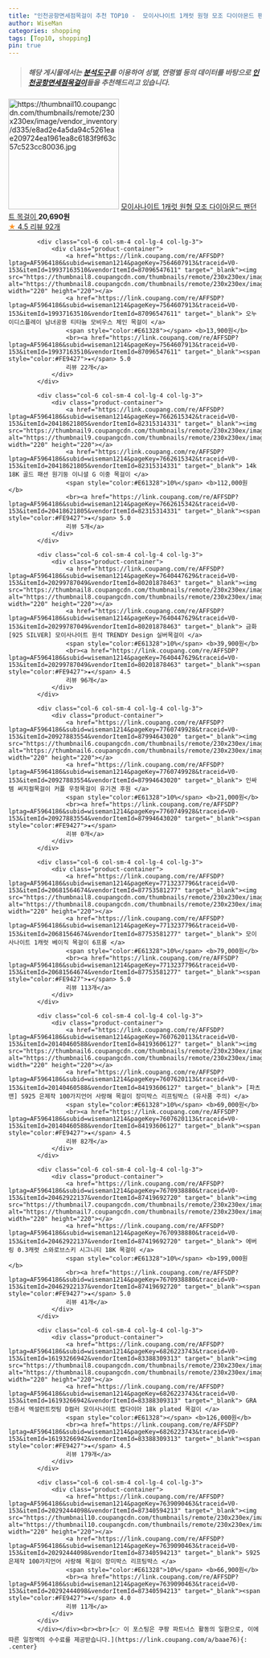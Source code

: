 ```yaml
---
title: "인천공항면세점목걸이 추천 TOP10 -  모이사나이트 1캐럿 원형 모조 다이아몬드 팬던트 목걸이 "
author: WiseMan
categories: shopping
tags: [Top10, shopping]
pin: true
---
```


> ##### 해당 게시물에서는 [**분석도구**](https://itemscout.io/)를 이용하여 **성별**, **연령별** 등의 데이터를 바탕으로 [**인천공항면세점목걸이**](https://link.coupang.com/a/baae76)들을 추천해드리고 있습니다.
<div class="container"><div class="row">
            <div class="col-6 col-sm-4 col-lg-4 col-lg-3">
                <div class="product-container">
                    <a href="https://link.coupang.com/re/AFFSDP?lptag=AF5964186&subid=wiseman1214&pageKey=7180396903&traceid=V0-153&itemId=18108590315&vendorItemId=85260347289" target="_blank"><img src="https://thumbnail10.coupangcdn.com/thumbnails/remote/230x230ex/image/vendor_inventory/d335/e8ad2e4a5da94c5261eae209724ea1961ea8c6183f9f63c57c523cc80036.jpg" alt="https://thumbnail10.coupangcdn.com/thumbnails/remote/230x230ex/image/vendor_inventory/d335/e8ad2e4a5da94c5261eae209724ea1961ea8c6183f9f63c57c523cc80036.jpg" width="220" height="220"></a>
                    <a href="https://link.coupang.com/re/AFFSDP?lptag=AF5964186&subid=wiseman1214&pageKey=7180396903&traceid=V0-153&itemId=18108590315&vendorItemId=85260347289" target="_blank"> 모이사나이트 1캐럿 원형 모조 다이아몬드 팬던트 목걸이 </a>
                    <span style="color:#E61328"></span> <b>20,690원</b>
                    <br><a href="https://link.coupang.com/re/AFFSDP?lptag=AF5964186&subid=wiseman1214&pageKey=7180396903&traceid=V0-153&itemId=18108590315&vendorItemId=85260347289" target="_blank"><span style="color:#FE9427">★</span> 4.5
                    리뷰 92개</a>
                </div>
            </div>
            
            <div class="col-6 col-sm-4 col-lg-4 col-lg-3">
                <div class="product-container">
                    <a href="https://link.coupang.com/re/AFFSDP?lptag=AF5964186&subid=wiseman1214&pageKey=7564607913&traceid=V0-153&itemId=19937163510&vendorItemId=87096547611" target="_blank"><img src="https://thumbnail8.coupangcdn.com/thumbnails/remote/230x230ex/image/vendor_inventory/5cb7/e3a668e7c61187fd7c1dfc1c34517ffa0e399d63cefd6d4a9f780e8a26e8.jpg" alt="https://thumbnail8.coupangcdn.com/thumbnails/remote/230x230ex/image/vendor_inventory/5cb7/e3a668e7c61187fd7c1dfc1c34517ffa0e399d63cefd6d4a9f780e8a26e8.jpg" width="220" height="220"></a>
                    <a href="https://link.coupang.com/re/AFFSDP?lptag=AF5964186&subid=wiseman1214&pageKey=7564607913&traceid=V0-153&itemId=19937163510&vendorItemId=87096547611" target="_blank"> 오누이디스플레이 남녀공용 티타늄 모비우스 체인 목걸이 </a>
                    <span style="color:#E61328"></span> <b>13,900원</b>
                    <br><a href="https://link.coupang.com/re/AFFSDP?lptag=AF5964186&subid=wiseman1214&pageKey=7564607913&traceid=V0-153&itemId=19937163510&vendorItemId=87096547611" target="_blank"><span style="color:#FE9427">★</span> 5.0
                    리뷰 22개</a>
                </div>
            </div>
            
            <div class="col-6 col-sm-4 col-lg-4 col-lg-3">
                <div class="product-container">
                    <a href="https://link.coupang.com/re/AFFSDP?lptag=AF5964186&subid=wiseman1214&pageKey=7662615342&traceid=V0-153&itemId=20418621805&vendorItemId=82315314331" target="_blank"><img src="https://thumbnail9.coupangcdn.com/thumbnails/remote/230x230ex/image/vendor_inventory/c639/0a102829d19745171feb7b2fe9ec16a078d0f7754a1e449eb8371588073f.jpg" alt="https://thumbnail9.coupangcdn.com/thumbnails/remote/230x230ex/image/vendor_inventory/c639/0a102829d19745171feb7b2fe9ec16a078d0f7754a1e449eb8371588073f.jpg" width="220" height="220"></a>
                    <a href="https://link.coupang.com/re/AFFSDP?lptag=AF5964186&subid=wiseman1214&pageKey=7662615342&traceid=V0-153&itemId=20418621805&vendorItemId=82315314331" target="_blank"> 14k 18K 골드 패션 원기둥 이니셜 G 이중 목걸이 </a>
                    <span style="color:#E61328">10%</span> <b>112,000원</b>
                    <br><a href="https://link.coupang.com/re/AFFSDP?lptag=AF5964186&subid=wiseman1214&pageKey=7662615342&traceid=V0-153&itemId=20418621805&vendorItemId=82315314331" target="_blank"><span style="color:#FE9427">★</span> 5.0
                    리뷰 5개</a>
                </div>
            </div>
            
            <div class="col-6 col-sm-4 col-lg-4 col-lg-3">
                <div class="product-container">
                    <a href="https://link.coupang.com/re/AFFSDP?lptag=AF5964186&subid=wiseman1214&pageKey=7640447629&traceid=V0-153&itemId=20299787049&vendorItemId=80201878463" target="_blank"><img src="https://thumbnail8.coupangcdn.com/thumbnails/remote/230x230ex/image/vendor_inventory/890d/1dabb9107d1a28429992d51d904b885b582461ec63df597da84dfdbc8b8a.png" alt="https://thumbnail8.coupangcdn.com/thumbnails/remote/230x230ex/image/vendor_inventory/890d/1dabb9107d1a28429992d51d904b885b582461ec63df597da84dfdbc8b8a.png" width="220" height="220"></a>
                    <a href="https://link.coupang.com/re/AFFSDP?lptag=AF5964186&subid=wiseman1214&pageKey=7640447629&traceid=V0-153&itemId=20299787049&vendorItemId=80201878463" target="_blank"> 금화 [925 SILVER] 모이사나이트 원석 TRENDY Design 실버목걸이 </a>
                    <span style="color:#E61328">10%</span> <b>39,900원</b>
                    <br><a href="https://link.coupang.com/re/AFFSDP?lptag=AF5964186&subid=wiseman1214&pageKey=7640447629&traceid=V0-153&itemId=20299787049&vendorItemId=80201878463" target="_blank"><span style="color:#FE9427">★</span> 4.5
                    리뷰 96개</a>
                </div>
            </div>
            
            <div class="col-6 col-sm-4 col-lg-4 col-lg-3">
                <div class="product-container">
                    <a href="https://link.coupang.com/re/AFFSDP?lptag=AF5964186&subid=wiseman1214&pageKey=7760749928&traceid=V0-153&itemId=20927883554&vendorItemId=87994643020" target="_blank"><img src="https://thumbnail6.coupangcdn.com/thumbnails/remote/230x230ex/image/vendor_inventory/af33/040766a4faffb3852029516b5ac3132ec2ca620cffdb4c79dee0a792c20c.jpg" alt="https://thumbnail6.coupangcdn.com/thumbnails/remote/230x230ex/image/vendor_inventory/af33/040766a4faffb3852029516b5ac3132ec2ca620cffdb4c79dee0a792c20c.jpg" width="220" height="220"></a>
                    <a href="https://link.coupang.com/re/AFFSDP?lptag=AF5964186&subid=wiseman1214&pageKey=7760749928&traceid=V0-153&itemId=20927883554&vendorItemId=87994643020" target="_blank"> 인싸템 써지컬목걸이 커플 우정목걸이 유기견 후원 </a>
                    <span style="color:#E61328">10%</span> <b>21,000원</b>
                    <br><a href="https://link.coupang.com/re/AFFSDP?lptag=AF5964186&subid=wiseman1214&pageKey=7760749928&traceid=V0-153&itemId=20927883554&vendorItemId=87994643020" target="_blank"><span style="color:#FE9427">★</span> 
                    리뷰 0개</a>
                </div>
            </div>
            
            <div class="col-6 col-sm-4 col-lg-4 col-lg-3">
                <div class="product-container">
                    <a href="https://link.coupang.com/re/AFFSDP?lptag=AF5964186&subid=wiseman1214&pageKey=7713237796&traceid=V0-153&itemId=20681564674&vendorItemId=87753581277" target="_blank"><img src="https://thumbnail8.coupangcdn.com/thumbnails/remote/230x230ex/image/vendor_inventory/03b1/9e9c54b359fedb184cf45f5fced2217599c521bc1bd4e69a85f6f9376737.jpg" alt="https://thumbnail8.coupangcdn.com/thumbnails/remote/230x230ex/image/vendor_inventory/03b1/9e9c54b359fedb184cf45f5fced2217599c521bc1bd4e69a85f6f9376737.jpg" width="220" height="220"></a>
                    <a href="https://link.coupang.com/re/AFFSDP?lptag=AF5964186&subid=wiseman1214&pageKey=7713237796&traceid=V0-153&itemId=20681564674&vendorItemId=87753581277" target="_blank"> 모이사나이트 1캐럿 베이직 목걸이 6프롱 </a>
                    <span style="color:#E61328">10%</span> <b>79,000원</b>
                    <br><a href="https://link.coupang.com/re/AFFSDP?lptag=AF5964186&subid=wiseman1214&pageKey=7713237796&traceid=V0-153&itemId=20681564674&vendorItemId=87753581277" target="_blank"><span style="color:#FE9427">★</span> 5.0
                    리뷰 113개</a>
                </div>
            </div>
            
            <div class="col-6 col-sm-4 col-lg-4 col-lg-3">
                <div class="product-container">
                    <a href="https://link.coupang.com/re/AFFSDP?lptag=AF5964186&subid=wiseman1214&pageKey=7607620113&traceid=V0-153&itemId=20140460588&vendorItemId=84193606127" target="_blank"><img src="https://thumbnail6.coupangcdn.com/thumbnails/remote/230x230ex/image/vendor_inventory/500d/cf838d749ef71c6474344c086b628c82b9968f766327d83c49799e08d1bb.PNG" alt="https://thumbnail6.coupangcdn.com/thumbnails/remote/230x230ex/image/vendor_inventory/500d/cf838d749ef71c6474344c086b628c82b9968f766327d83c49799e08d1bb.PNG" width="220" height="220"></a>
                    <a href="https://link.coupang.com/re/AFFSDP?lptag=AF5964186&subid=wiseman1214&pageKey=7607620113&traceid=V0-153&itemId=20140460588&vendorItemId=84193606127" target="_blank"> [파츠맨] S925 은제작 100가지언어 사랑해 목걸이 장미박스 리프팅박스 (유사품 주의) </a>
                    <span style="color:#E61328">10%</span> <b>69,000원</b>
                    <br><a href="https://link.coupang.com/re/AFFSDP?lptag=AF5964186&subid=wiseman1214&pageKey=7607620113&traceid=V0-153&itemId=20140460588&vendorItemId=84193606127" target="_blank"><span style="color:#FE9427">★</span> 4.5
                    리뷰 82개</a>
                </div>
            </div>
            
            <div class="col-6 col-sm-4 col-lg-4 col-lg-3">
                <div class="product-container">
                    <a href="https://link.coupang.com/re/AFFSDP?lptag=AF5964186&subid=wiseman1214&pageKey=7670938880&traceid=V0-153&itemId=20462922137&vendorItemId=87419692720" target="_blank"><img src="https://thumbnail7.coupangcdn.com/thumbnails/remote/230x230ex/image/vendor_inventory/b10e/fc3734945f92c4f165d91df25437404a43a1c2461412d4b18019f3e7760e.jpg" alt="https://thumbnail7.coupangcdn.com/thumbnails/remote/230x230ex/image/vendor_inventory/b10e/fc3734945f92c4f165d91df25437404a43a1c2461412d4b18019f3e7760e.jpg" width="220" height="220"></a>
                    <a href="https://link.coupang.com/re/AFFSDP?lptag=AF5964186&subid=wiseman1214&pageKey=7670938880&traceid=V0-153&itemId=20462922137&vendorItemId=87419692720" target="_blank"> 에버링 0.3캐럿 스와로브스키 시그니티 18K 목걸이 </a>
                    <span style="color:#E61328">10%</span> <b>199,000원</b>
                    <br><a href="https://link.coupang.com/re/AFFSDP?lptag=AF5964186&subid=wiseman1214&pageKey=7670938880&traceid=V0-153&itemId=20462922137&vendorItemId=87419692720" target="_blank"><span style="color:#FE9427">★</span> 5.0
                    리뷰 41개</a>
                </div>
            </div>
            
            <div class="col-6 col-sm-4 col-lg-4 col-lg-3">
                <div class="product-container">
                    <a href="https://link.coupang.com/re/AFFSDP?lptag=AF5964186&subid=wiseman1214&pageKey=6826223743&traceid=V0-153&itemId=16193266942&vendorItemId=83388309313" target="_blank"><img src="https://thumbnail8.coupangcdn.com/thumbnails/remote/230x230ex/image/vendor_inventory/dd7a/0e8a1789cf9e54f9a83134b35c3cb7ba7adf7881d37e0c551fb9c78e7274.jpg" alt="https://thumbnail8.coupangcdn.com/thumbnails/remote/230x230ex/image/vendor_inventory/dd7a/0e8a1789cf9e54f9a83134b35c3cb7ba7adf7881d37e0c551fb9c78e7274.jpg" width="220" height="220"></a>
                    <a href="https://link.coupang.com/re/AFFSDP?lptag=AF5964186&subid=wiseman1214&pageKey=6826223743&traceid=V0-153&itemId=16193266942&vendorItemId=83388309313" target="_blank"> GRA인증서 엑설런트컷팅 D컬러 모이사나이트 랩다이아 18k plated 목걸이 </a>
                    <span style="color:#E61328"></span> <b>126,000원</b>
                    <br><a href="https://link.coupang.com/re/AFFSDP?lptag=AF5964186&subid=wiseman1214&pageKey=6826223743&traceid=V0-153&itemId=16193266942&vendorItemId=83388309313" target="_blank"><span style="color:#FE9427">★</span> 4.5
                    리뷰 179개</a>
                </div>
            </div>
            
            <div class="col-6 col-sm-4 col-lg-4 col-lg-3">
                <div class="product-container">
                    <a href="https://link.coupang.com/re/AFFSDP?lptag=AF5964186&subid=wiseman1214&pageKey=7639090463&traceid=V0-153&itemId=20292444098&vendorItemId=87340594213" target="_blank"><img src="https://thumbnail10.coupangcdn.com/thumbnails/remote/230x230ex/image/vendor_inventory/c7d3/ab339f0eb229720cbf48de6c72b8b29dd2f75f1c364271943883c8f2046c.jpg" alt="https://thumbnail10.coupangcdn.com/thumbnails/remote/230x230ex/image/vendor_inventory/c7d3/ab339f0eb229720cbf48de6c72b8b29dd2f75f1c364271943883c8f2046c.jpg" width="220" height="220"></a>
                    <a href="https://link.coupang.com/re/AFFSDP?lptag=AF5964186&subid=wiseman1214&pageKey=7639090463&traceid=V0-153&itemId=20292444098&vendorItemId=87340594213" target="_blank"> S925 은제작 100가지언어 사랑해 목걸이 장미박스 리프팅박스 </a>
                    <span style="color:#E61328">10%</span> <b>66,900원</b>
                    <br><a href="https://link.coupang.com/re/AFFSDP?lptag=AF5964186&subid=wiseman1214&pageKey=7639090463&traceid=V0-153&itemId=20292444098&vendorItemId=87340594213" target="_blank"><span style="color:#FE9427">★</span> 4.0
                    리뷰 11개</a>
                </div>
            </div>
            </div></div><br><br>[👉 이 포스팅은 쿠팡 파트너스 활동의 일환으로, 이에 따른 일정액의 수수료를 제공받습니다.](https://link.coupang.com/a/baae76){: .center}